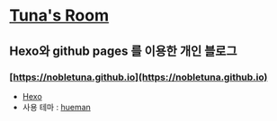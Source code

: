 # [Tuna's Room](https://nobletuna.github.io)

## Hexo와 github pages 를 이용한 개인 블로그

### [https://nobletuna.github.io](https://nobletuna.github.io)

- [Hexo](https://hexo.io/ko/docs/)
- 사용 테마 : [hueman](https://github.com/ppoffice/hexo-theme-hueman)
